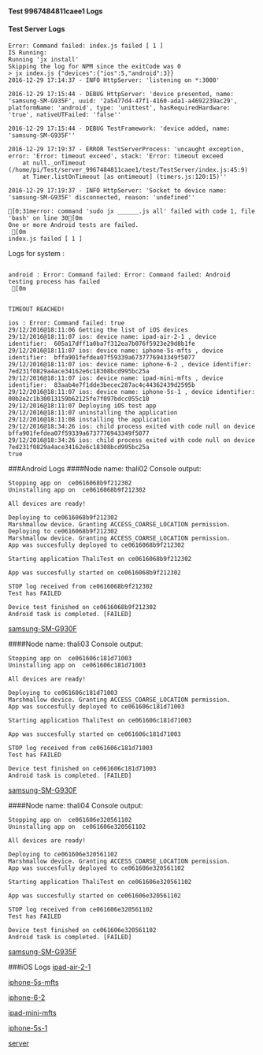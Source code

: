 #### Test 9967484811caee1 Logs

#### Test Server Logs
```
Error: Command failed: index.js failed [ 1 ]
IS Running:
Running 'jx install'
Skipping the log for NPM since the exitCode was 0
> jx index.js {"devices":{"ios":5,"android":3}}
2016-12-29 17:14:37 - INFO HttpServer: 'listening on *:3000'

2016-12-29 17:15:44 - DEBUG HttpServer: 'device presented, name: 'samsung-SM-G935F', uuid: '2a5477d4-47f1-4160-ada1-a4692239ac29', platformName: 'android', type: 'unittest', hasRequiredHardware: 'true', nativeUTFailed: 'false''

2016-12-29 17:15:44 - DEBUG TestFramework: 'device added, name: 'samsung-SM-G935F''

2016-12-29 17:19:37 - ERROR TestServerProcess: 'uncaught exception, error: 'Error: timeout exceed', stack: 'Error: timeout exceed
    at null._onTimeout (/home/pi/Test/server_9967484811caee1/test/TestServer/index.js:45:9)
    at Timer.listOnTimeout [as ontimeout] (timers.js:120:15)''

2016-12-29 17:19:37 - INFO HttpServer: 'Socket to device name: 'samsung-SM-G935F' disconnected, reason: 'undefined''

[0;31merror: command 'sudo jx ______.js all' failed with code 1, file 'bash' on line 30[0m
One or more Android tests are failed.
 [0m
index.js failed [ 1 ]

```


Logs for system : 
```

android : Error: Command failed: Error: Command failed: Android testing process has failed
 [0m


TIMEOUT REACHED!

ios : Error: Command failed: true
29/12/2016@18:11:06 Getting the list of iOS devices 
29/12/2016@18:11:07 ios: device name: ipad-air-2-1 , device identifier:  605a17dff1a0ba7f312ea7b076f5923e29d8b1fe
29/12/2016@18:11:07 ios: device name: iphone-5s-mfts , device identifier:  bffa901fefdea07f59339a6737776943349f5077
29/12/2016@18:11:07 ios: device name: iphone-6-2 , device identifier:  7ed231f0829a4ace34162e6c18308bcd995bc25a
29/12/2016@18:11:07 ios: device name: ipad-mini-mfts , device identifier:  83aab4e7f1dde3becec287ac4c44362439d2595b
29/12/2016@18:11:07 ios: device name: iphone-5s-1 , device identifier:  00b2e2c1b30013159b62125fe7f097bdcc055c10
29/12/2016@18:11:07 Deploying iOS test app 
29/12/2016@18:11:07 uninstalling the application 
29/12/2016@18:11:08 installing the application 
29/12/2016@18:34:26 ios: child process exited with code null on device bffa901fefdea07f59339a6737776943349f5077 
29/12/2016@18:34:26 ios: child process exited with code null on device 7ed231f0829a4ace34162e6c18308bcd995bc25a 
true

```
###Android Logs
####Node name: thali02
Console output:
```
Stopping app on  ce0616068b9f212302
Uninstalling app on  ce0616068b9f212302

All devices are ready!

Deploying to ce0616068b9f212302
Marshmallow device. Granting ACCESS_COARSE_LOCATION permission.
Deploying to ce0616068b9f212302
Marshmallow device. Granting ACCESS_COARSE_LOCATION permission.
App was succesfully deployed to ce0616068b9f212302

Starting application ThaliTest on ce0616068b9f212302

App was succesfully started on ce0616068b9f212302

STOP log received from ce0616068b9f212302
Test has FAILED

Device test finished on ce0616068b9f212302 
Android task is completed. [FAILED]
```
[samsung-SM-G930F](https://github.com/ThaliTester/TestResults/blob/9967484811caee1_Fix_race_conditions_in_networkChanged_event_handling_chapko/thali02_samsung-SM-G930F.md)

####Node name: thali03
Console output:
```
Stopping app on  ce061606c181d71003
Uninstalling app on  ce061606c181d71003

All devices are ready!

Deploying to ce061606c181d71003
Marshmallow device. Granting ACCESS_COARSE_LOCATION permission.
App was succesfully deployed to ce061606c181d71003

Starting application ThaliTest on ce061606c181d71003

App was succesfully started on ce061606c181d71003

STOP log received from ce061606c181d71003
Test has FAILED

Device test finished on ce061606c181d71003 
Android task is completed. [FAILED]
```
[samsung-SM-G930F](https://github.com/ThaliTester/TestResults/blob/9967484811caee1_Fix_race_conditions_in_networkChanged_event_handling_chapko/thali03_samsung-SM-G930F.md)

####Node name: thali04
Console output:
```
Stopping app on  ce061606e320561102
Uninstalling app on  ce061606e320561102

All devices are ready!

Deploying to ce061606e320561102
Marshmallow device. Granting ACCESS_COARSE_LOCATION permission.
App was succesfully deployed to ce061606e320561102

Starting application ThaliTest on ce061606e320561102

App was succesfully started on ce061606e320561102

STOP log received from ce061606e320561102
Test has FAILED

Device test finished on ce061606e320561102 
Android task is completed. [FAILED]
```
[samsung-SM-G935F](https://github.com/ThaliTester/TestResults/blob/9967484811caee1_Fix_race_conditions_in_networkChanged_event_handling_chapko/thali04_samsung-SM-G935F.md)


###iOS Logs
[ipad-air-2-1](https://github.com/ThaliTester/TestResults/blob/9967484811caee1_Fix_race_conditions_in_networkChanged_event_handling_chapko/iOS_ipad-air-2-1.md)

[iphone-5s-mfts](https://github.com/ThaliTester/TestResults/blob/9967484811caee1_Fix_race_conditions_in_networkChanged_event_handling_chapko/iOS_iphone-5s-mfts.md)

[iphone-6-2](https://github.com/ThaliTester/TestResults/blob/9967484811caee1_Fix_race_conditions_in_networkChanged_event_handling_chapko/iOS_iphone-6-2.md)

[ipad-mini-mfts](https://github.com/ThaliTester/TestResults/blob/9967484811caee1_Fix_race_conditions_in_networkChanged_event_handling_chapko/iOS_ipad-mini-mfts.md)

[iphone-5s-1](https://github.com/ThaliTester/TestResults/blob/9967484811caee1_Fix_race_conditions_in_networkChanged_event_handling_chapko/iOS_iphone-5s-1.md)

[server](https://github.com/ThaliTester/TestResults/blob/9967484811caee1_Fix_race_conditions_in_networkChanged_event_handling_chapko/iOS_server.md)





